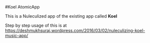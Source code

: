 #Koel AtomicApp

This is a Nuleculized app of the existing app called **Koel**

Step by step usage of this is at https://deshmukhsuraj.wordpress.com/2016/03/02/nuleculizing-koel-music-app/
